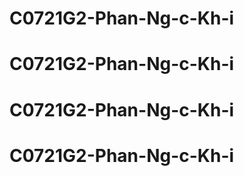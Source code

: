 # C0721G2-Phan-Ng-c-Kh-i
# C0721G2-Phan-Ng-c-Kh-i
# C0721G2-Phan-Ng-c-Kh-i
# C0721G2-Phan-Ng-c-Kh-i
